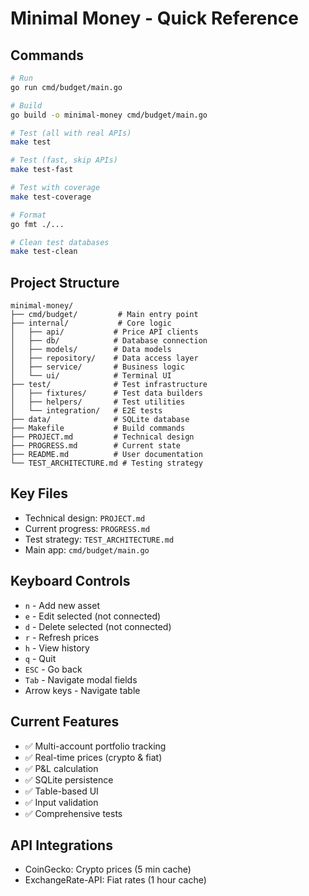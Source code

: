 # Minimal Money - Quick Reference

## Commands
```bash
# Run
go run cmd/budget/main.go

# Build
go build -o minimal-money cmd/budget/main.go

# Test (all with real APIs)
make test

# Test (fast, skip APIs)
make test-fast

# Test with coverage
make test-coverage

# Format
go fmt ./...

# Clean test databases
make test-clean
```

## Project Structure
```
minimal-money/
├── cmd/budget/         # Main entry point
├── internal/           # Core logic
│   ├── api/           # Price API clients
│   ├── db/            # Database connection
│   ├── models/        # Data models
│   ├── repository/    # Data access layer
│   ├── service/       # Business logic
│   └── ui/            # Terminal UI
├── test/              # Test infrastructure
│   ├── fixtures/      # Test data builders
│   ├── helpers/       # Test utilities
│   └── integration/   # E2E tests
├── data/              # SQLite database
├── Makefile           # Build commands
├── PROJECT.md         # Technical design
├── PROGRESS.md        # Current state
├── README.md          # User documentation
└── TEST_ARCHITECTURE.md # Testing strategy
```

## Key Files
- Technical design: `PROJECT.md`
- Current progress: `PROGRESS.md`
- Test strategy: `TEST_ARCHITECTURE.md`
- Main app: `cmd/budget/main.go`

## Keyboard Controls
- `n` - Add new asset
- `e` - Edit selected (not connected)
- `d` - Delete selected (not connected)
- `r` - Refresh prices
- `h` - View history
- `q` - Quit
- `ESC` - Go back
- `Tab` - Navigate modal fields
- Arrow keys - Navigate table

## Current Features
- ✅ Multi-account portfolio tracking
- ✅ Real-time prices (crypto & fiat)
- ✅ P&L calculation
- ✅ SQLite persistence
- ✅ Table-based UI
- ✅ Input validation
- ✅ Comprehensive tests

## API Integrations
- CoinGecko: Crypto prices (5 min cache)
- ExchangeRate-API: Fiat rates (1 hour cache)